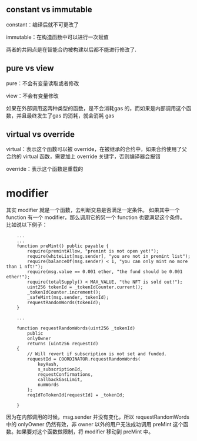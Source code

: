 ## constant vs immutable
constant：编译后就不可更改了

immutable：在构造函数中可以进行一次赋值

两者的共同点是在智能合约被构建以后都不能进行修改了.

## pure vs view
pure：不会有变量读取或者修改

view：不会有变量修改

如果在外部调用这两种类型的函数，是不会消耗gas 的，而如果是内部调用这个函数，并且最终发生了gas 的消耗，就会消耗 gas

## virtual vs override
virtual：表示这个函数可以被 override，在被继承的合约中，如果合约使用了父合约的 virtual 函数，需要加上 override 关键字，否则编译器会报错

override：表示这个函数是重载的

# modifier
其实 modifier 就是一个函数，去判断交易是否满足一定条件。
如果其中一个 function 有一个 modifier，那么调用它的另一个 function 也要满足这个条件。
比如说以下例子：
```solidity
    ...
    ...
    function preMint() public payable {
        require(premintAllow, "premint is not open yet!");
        require(whiteList[msg.sender], "you are not in premint list");
        require(balanceOf(msg.sender) < 1, "you can only mint no more than 1 nft!");
        require(msg.value == 0.001 ether, "the fund should be 0.001 ether!");
        require(totalSupply() < MAX_VALUE, "the NFT is sold out!");
        uint256 tokenId = _tokenIdCounter.current();
        _tokenIdCounter.increment();
        _safeMint(msg.sender, tokenId);
        requestRandomWords(tokenId);
    }

    ...

    function requestRandomWords(uint256 _tokenId)
        public
        onlyOwner
        returns (uint256 requestId)
    {
        // Will revert if subscription is not set and funded.
        requestId = COORDINATOR.requestRandomWords(
            keyHash,
            s_subscriptionId,
            requestConfirmations,
            callbackGasLimit,
            numWords
        );
        reqIdToTokenId[requestId] = _tokenId;

    }
```
因为在内部调用的时候，msg.sender 并没有变化，所以 requestRandomWords 中的 onlyOwner 仍然有效，非 owner 以外的用户无法成功调用 preMint 这个函数。如果要对这个函数做限制，将 modifier 移动到 preMint 中。